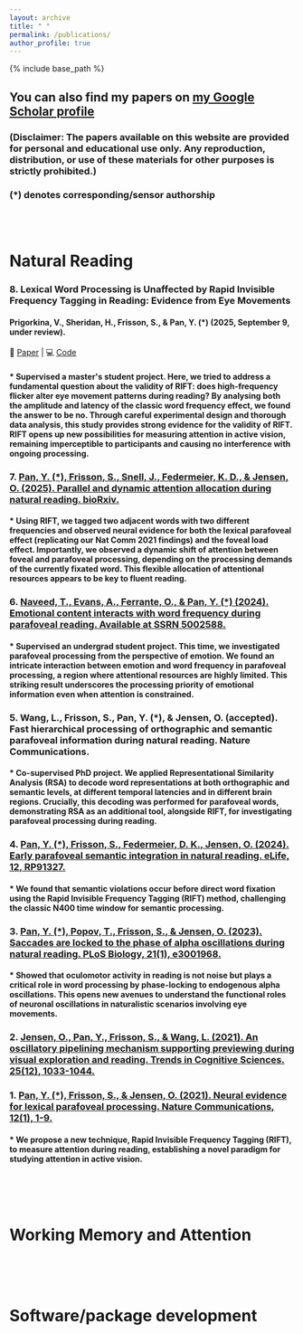 ```yaml
---
layout: archive
title: " "
permalink: /publications/
author_profile: true
---
```


{% include base_path %}


## You can also find my papers on [my Google Scholar profile](https://scholar.google.com/citations?user=UAtOWA4AAAAJ&hl=en)  

### (Disclaimer: The papers available on this website are provided for personal and educational use only. Any reproduction, distribution, or use of these materials for other purposes is strictly prohibited.)  

### (*) denotes corresponding/sensor authorship  
<br>
<br>

# Natural Reading  
### 8. Lexical Word Processing is Unaffected by Rapid Invisible Frequency Tagging in Reading: Evidence from Eye Movements
#### Prigorkina, V., Sheridan, H., Frisson, S., & Pan, Y. (*) (2025, September 9, under review). 
📄 [Paper](https://osf.io/preprints/psyarxiv/jbsdk_v1)    |    💻 [Code](https://osf.io/bk52w/)
#### * Supervised a master's student project. Here, we tried to address a fundamental question about the validity of RIFT: does high-frequency flicker alter eye movement patterns during reading? By analysing both the amplitude and latency of the classic word frequency effect, we found the answer to be no. Through careful experimental design and thorough data analysis, this study provides strong evidence for the validity of RIFT. RIFT opens up new possibilities for measuring attention in active vision, remaining imperceptible to participants and causing no interference with ongoing processing.  
### 7. [Pan, Y. (*), Frisson, S., Snell, J., Federmeier, K. D., & Jensen, O. (2025). Parallel and dynamic attention allocation during natural reading. bioRxiv.](https://www.biorxiv.org/content/10.1101/2025.05.27.656336v1.full.pdf)  
#### * Using RIFT, we tagged two adjacent words with two different frequencies and observed neural evidence for both the lexical parafoveal effect (replicating our Nat Comm 2021 findings) and the foveal load effect. Importantly, we observed a dynamic shift of attention between foveal and parafoveal processing, depending on the processing demands of the currently fixated word. This flexible allocation of attentional resources appears to be key to fluent reading.  
### 6. [Naveed, T., Evans, A., Ferrante, O., & Pan, Y. (*) (2024). Emotional content interacts with word frequency during parafoveal reading. Available at SSRN 5002588.](https://papers.ssrn.com/sol3/papers.cfm?abstract_id=5002588)  
#### * Supervised an undergrad student project. This time, we investigated parafoveal processing from the perspective of emotion. We found an intricate interaction between emotion and word frequency in parafoveal processing, a region where attentional resources are highly limited. This striking result underscores the processing priority of emotional information even when attention is constrained.   
### 5. Wang, L., Frisson, S., Pan, Y. (*), & Jensen, O. (accepted). Fast hierarchical processing of orthographic and semantic parafoveal information during natural reading. Nature Communications.  
#### * Co-supervised PhD project. We applied Representational Similarity Analysis (RSA) to decode word representations at both  orthographic and semantic levels, at different temporal latencies and in different brain regions. Crucially, this decoding was performed for parafoveal words, demonstrating RSA as an additional tool, alongside RIFT, for investigating parafoveal processing during reading.   
### 4. [Pan, Y. (*), Frisson, S., Federmeier, D. K., Jensen, O. (2024). Early parafoveal semantic integration in natural reading. eLife, 12, RP91327.](https://elifesciences.org/articles/91327)  
#### * We found that semantic violations occur before direct word fixation using the Rapid Invisible Frequency Tagging (RIFT) method, challenging the classic N400 time window for semantic processing.  
### 3.  [Pan, Y. (*), Popov, T., Frisson, S., & Jensen, O. (2023). Saccades are locked to the phase of alpha oscillations during natural reading. PLoS Biology, 21(1), e3001968.](https://journals.plos.org/plosbiology/article?id=10.1371/journal.pbio.3001968)  
#### * Showed that oculomotor activity in reading is not noise but plays a critical role in word processing by phase-locking to endogenous alpha oscillations. This opens new avenues to understand the functional roles of neuronal oscillations in naturalistic scenarios involving eye movements.  
### 2.  [Jensen, O., Pan, Y., Frisson, S., & Wang, L. (2021). An oscillatory pipelining mechanism supporting previewing during visual exploration and reading. Trends in Cognitive Sciences. 25(12), 1033-1044.](https://www.sciencedirect.com/science/article/pii/S1364661321002254)  
### 1.  [Pan, Y. (*), Frisson, S., & Jensen, O. (2021). Neural evidence for lexical parafoveal processing. Nature Communications, 12(1), 1-9.](https://www.nature.com/articles/s41467-021-25571-x)  
#### * We propose a new technique, Rapid Invisible Frequency Tagging (RIFT), to measure attention during reading, establishing a novel paradigm for studying attention in active vision.   
<br>
<br>
<br>  

# Working Memory and Attention  


<br>
<br>
<br> 

# Software/package development  
<br>
<br>
<br> 


